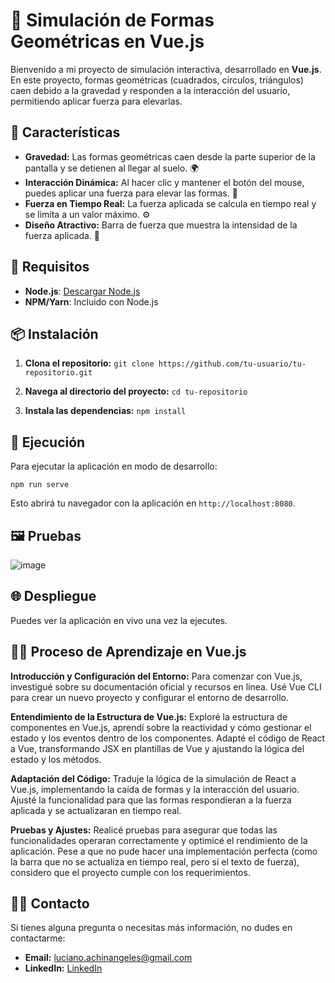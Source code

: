 
# 🎨 Simulación de Formas Geométricas en Vue.js

Bienvenido a mi proyecto de simulación interactiva, desarrollado en **Vue.js**. En este proyecto, formas geométricas (cuadrados, círculos, triángulos) caen debido a la gravedad y responden a la interacción del usuario, permitiendo aplicar fuerza para elevarlas.

## 🚀 Características

- **Gravedad:** Las formas geométricas caen desde la parte superior de la pantalla y se detienen al llegar al suelo. 🌍
- **Interacción Dinámica:** Al hacer clic y mantener el botón del mouse, puedes aplicar una fuerza para elevar las formas. 🌟
- **Fuerza en Tiempo Real:** La fuerza aplicada se calcula en tiempo real y se limita a un valor máximo. ⚙️
- **Diseño Atractivo:** Barra de fuerza que muestra la intensidad de la fuerza aplicada. 🎨

## 🎯 Requisitos
- **Node.js**: [Descargar Node.js](https://nodejs.org/)
- **NPM/Yarn**: Incluido con Node.js

## 📦 Instalación

1. **Clona el repositorio:**
   `git clone https://github.com/tu-usuario/tu-repositorio.git` 
2.  **Navega al directorio del proyecto:**
    `cd tu-repositorio` 
    
3.  **Instala las dependencias:**
    `npm install` 

## 🚀 Ejecución

Para ejecutar la aplicación en modo de desarrollo:

`npm run serve` 

Esto abrirá tu navegador con la aplicación en `http://localhost:8080`.

## 🖼 Pruebas
![image](https://github.com/user-attachments/assets/3b2daece-2912-48c1-a23c-beb17b88bc90)

## 🌐 Despliegue

Puedes ver la aplicación en vivo una vez la ejecutes.

## 👨‍💻 Proceso de Aprendizaje en Vue.js

**Introducción y Configuración del Entorno:** Para comenzar con Vue.js, investigué sobre su documentación oficial y recursos en línea. Usé Vue CLI para crear un nuevo proyecto y configurar el entorno de desarrollo.

**Entendimiento de la Estructura de Vue.js:** Exploré la estructura de componentes en Vue.js, aprendí sobre la reactividad y cómo gestionar el estado y los eventos dentro de los componentes. Adapté el código de React a Vue, transformando JSX en plantillas de Vue y ajustando la lógica del estado y los métodos.

**Adaptación del Código:** Traduje la lógica de la simulación de React a Vue.js, implementando la caída de formas y la interacción del usuario. Ajusté la funcionalidad para que las formas respondieran a la fuerza aplicada y se actualizaran en tiempo real.

**Pruebas y Ajustes:** Realicé pruebas para asegurar que todas las funcionalidades operaran correctamente y optimicé el rendimiento de la aplicación. Pese a que no pude hacer una implementación perfecta (como la barra que no se actualiza en tiempo real, pero sí el texto de fuerza), considero que el proyecto cumple con los requerimientos.

## 👨‍💻 Contacto

Si tienes alguna pregunta o necesitas más información, no dudes en contactarme:

-   **Email:** luciano.achinangeles@gmail.com
-   **LinkedIn:** [LinkedIn](https://www.linkedin.com/in/LuVaAcAn/)
